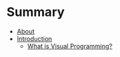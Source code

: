 # Summary

* [About](README.md)
* [Introduction](01_Introduction/Introduction.md)
   * [What is Visual Programming?](01_Introduction/what_is_visual_programming.md)


